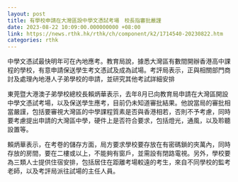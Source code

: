 ```yaml
---
layout: post
title: 有學校申請在大灣區設中學文憑試考場　校長指審批嚴謹
date: 2023-08-22 10:09:00.000000000 +08:00
link: https://news.rthk.hk/rthk/ch/component/k2/1714540-20230822.htm
categories: rthk
---
```


中學文憑試最快明年可在內地應考。教育局說，據悉大灣區有數間開辦香港高中課程的學校，有意申請保送學生考文憑試及成為試場。考評局表示，正與相關部門商討及處理內地港人子弟學校的申請，並研究其他考試詳細安排

東莞暨大港澳子弟學校總校長賴炳華表示，去年8月已向教育局申請在大灣區開設中學文憑試考場，以及保送學生應考，目前仍未知道審批結果。他說當局的審批相當嚴謹，包括要審視大灣區的中學課程質素是否與香港相若，否則不予考慮，同時要考慮提出申請的大灣區中學，硬件上是否符合要求，包括燈光，通風，以及聆聽設置等。

賴炳華表示，在考卷的儲存方面，局方要求學校要存放在有密碼鎖的夾萬內，同時存放的房間，要在二樓或以上，不能夠有窗戶，並需設有閉路電視。另外，學校要為三類人士提供住宿安排，包括居住在距離考場較遠的考生，來自不同學校的監考老師，以及考評局派往試場的主任人員。
